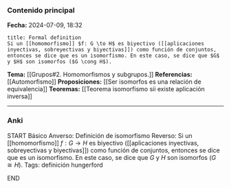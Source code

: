 ### Contenido principal

**Fecha:** 2024-07-09, 18:32

```ad-formal
title: Formal definition
Si un [[homomorfismo]] $f: G \to H$ es biyectivo ([[aplicaciones inyectivas, sobreyectivas y biyectivas]]) como función de conjuntos, entonces se dice que es un isomorfismo. En este caso, se dice que $G$ y $H$ son isomorfos ($G \cong H$).
```

**Tema:** [[Grupos#2. Homomorfismos y subgrupos.]]
**Referencias:** [[Automorfismo]]
**Proposiciones:** [[Ser isomorfos es una relación de equivalencia]]
**Teoremas:** [[Teorema isomorfismo sii existe aplicación inversa]]

---
### Anki

START
Básico
Anverso: Definición de isomorfismo
Reverso: Si un [[homomorfismo]] $f: G \to H$ es biyectivo ([[aplicaciones inyectivas, sobreyectivas y biyectivas]]) como función de conjuntos, entonces se dice que es un isomorfismo. En este caso, se dice que $G$ y $H$ son isomorfos ($G \cong H$).
Tags: definición hungerford
<!--ID: 1721211802980-->
END